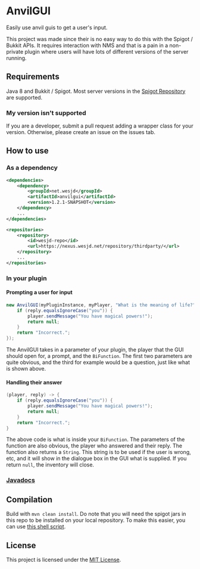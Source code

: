 # AnvilGUI
Easily use anvil guis to get a user's input.

This project was made since their is no easy way to do this with the Spigot / Bukkit APIs. It requires interaction
with NMS and that is a pain in a non-private plugin where users will have lots of different versions of the server
running.

## Requirements
Java 8 and Bukkit / Spigot. Most server versions in the [Spigot Repository](https://hub.spigotmc.org/nexus/) are supported.

### My version isn't supported
If you are a developer, submit a pull request adding a wrapper class for your version. Otherwise, please create an issue
on the issues tab. 

## How to use

### As a dependency

```xml
<dependencies>
    <dependency>
        <groupId>net.wesjd</groupId>
        <artifactId>anvilgui</artifactId>
        <version>1.2.1-SNAPSHOT</version>
    </dependency>
    ...
</dependencies>

<repositories>
    <repository>
        <id>wesjd-repo</id>
        <url>https://nexus.wesjd.net/repository/thirdparty/</url>
    </repository>
    ...
</repositories>
```

### In your plugin

#### Prompting a user for input

```java
new AnvilGUI(myPluginInstance, myPlayer, "What is the meaning of life?", (player, reply) -> {
    if (reply.equalsIgnoreCase("you")) {
        player.sendMessage("You have magical powers!");
        return null;
    }
    return "Incorrect.";
});
```
The AnvilGUI takes in a parameter of your plugin, the player that the GUI should open for, a prompt, and the
`BiFunction`. The first two parameters are quite obvious, and the third for example would be a question, just like
what is shown above.

#### Handling their answer

```java
(player, reply) -> {
    if (reply.equalsIgnoreCase("you")) {
        player.sendMessage("You have magical powers!");
        return null;
    }
    return "Incorrect.";
}
```
The above code is what is inside your `BiFunction`. The parameters of the function are also obvious, the player who answered
and their reply. The function also returns a `String`. This string is to be used if the user is wrong, etc,
and it will show in the dialogue box in the GUI what is supplied. If you return `null`, the inventory will close.

### [Javadocs](http://docs.wesjd.net/AnvilGUI/)

## Compilation

Build with `mvn clean install`. Do note that you will need the spigot jars in this repo to be installed on your
local repository. To make this easier, you can use [this shell script](https://gist.github.com/WesJD/39b8f0c88f74bc952e27a737d3a67234).

## License

This project is licensed under the [MIT License](LICENSE).
